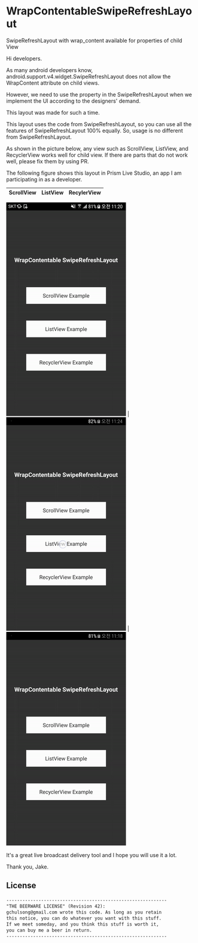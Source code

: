 # WrapContentableSwipeRefreshLayout
SwipeRefreshLayout with wrap_content available for properties of child View


Hi developers.

As many android developers know,
android.support.v4.widget.SwipeRefreshLayout does not allow
the WrapContent attribute on child views.

However, we need to use the property in the SwipeRefreshLayout
when we implement the UI according to the designers' demand.

This layout was made for such a time.


This layout uses the code from SwipeRefreshLayout,
so you can use all the features of SwipeRefreshLayout 100% equally.
So, usage is no different from SwipeRefreshLayout.


As shown in the picture below, any view such as ScrollView, ListView,
and RecyclerView works well for child view.
If there are parts that do not work well, please fix them by using PR.

The following figure shows this layout in Prism Live Studio,
an app I am participating in as a developer.

ScrollView | ListView | RecylerView
-----------|----------|------------
![ScrollView example](https://github.com/gchulsong/WrapContentableSwipeRefreshLayout/blob/master/screenshot/example_scrollview.gif)
|![ListView example](https://github.com/gchulsong/WrapContentableSwipeRefreshLayout/blob/master/screenshot/example_listview.gif)
|![RecyclerView example](https://github.com/gchulsong/WrapContentableSwipeRefreshLayout/blob/master/screenshot/example_recyclerview.gif)



It's a great live broadcast delivery tool
and I hope you will use it a lot.

Thank you,
Jake.


## License
```
------------------------------------------------------------
"THE BEERWARE LICENSE" (Revision 42):
gchulsong@gmail.com wrote this code. As long as you retain
this notice, you can do whatever you want with this stuff.
If we meet someday, and you think this stuff is worth it,
you can buy me a beer in return.
------------------------------------------------------------
```
